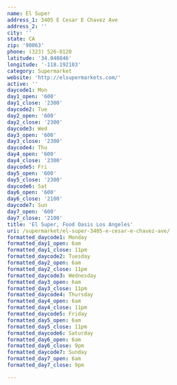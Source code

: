 ```yaml
---
name: El Super
address_1: 3405 E Cesar E Chavez Ave
address_2: ''
city: ''
state: CA
zip: '90063'
phone: (323) 526-0120
latitude: '34.040846'
longitude: '-118.192103'
category: Supermarket
website: 'http://elsupermarkets.com/'
active: ''
daycode1: Mon
day1_open: '600'
day1_close: '2300'
daycode2: Tue
day2_open: '600'
day2_close: '2300'
daycode3: Wed
day3_open: '600'
day3_close: '2300'
daycode4: Thu
day4_open: '600'
day4_close: '2300'
daycode5: Fri
day5_open: '600'
day5_close: '2300'
daycode6: Sat
day6_open: '600'
day6_close: '2100'
daycode7: Sun
day7_open: '600'
day7_close: '2100'
title: 'El Super, Food Oasis Los Angeles'
uri: /supermarket/el-super-3405-e-cesar-e-chavez-ave/
formatted_daycode1: Monday
formatted_day1_open: 6am
formatted_day1_close: 11pm
formatted_daycode2: Tuesday
formatted_day2_open: 6am
formatted_day2_close: 11pm
formatted_daycode3: Wednesday
formatted_day3_open: 6am
formatted_day3_close: 11pm
formatted_daycode4: Thursday
formatted_day4_open: 6am
formatted_day4_close: 11pm
formatted_daycode5: Friday
formatted_day5_open: 6am
formatted_day5_close: 11pm
formatted_daycode6: Saturday
formatted_day6_open: 6am
formatted_day6_close: 9pm
formatted_daycode7: Sunday
formatted_day7_open: 6am
formatted_day7_close: 9pm

---
```

